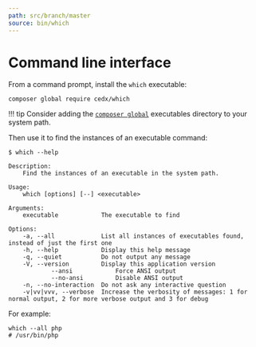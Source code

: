 ```yaml
---
path: src/branch/master
source: bin/which
---
```


# Command line interface
From a command prompt, install the `which` executable:

``` shell
composer global require cedx/which
```

!!! tip
	Consider adding the [`composer global`](https://getcomposer.org/doc/03-cli.md#global) executables directory to your system path.

Then use it to find the instances of an executable command:

``` shell
$ which --help

Description:
	Find the instances of an executable in the system path.

Usage:
	which [options] [--] <executable>

Arguments:
	executable            The executable to find

Options:
	-a, --all             List all instances of executables found, instead of just the first one
	-h, --help            Display this help message
	-q, --quiet           Do not output any message
	-V, --version         Display this application version
			--ansi            Force ANSI output
			--no-ansi         Disable ANSI output
	-n, --no-interaction  Do not ask any interactive question
	-v|vv|vvv, --verbose  Increase the verbosity of messages: 1 for normal output, 2 for more verbose output and 3 for debug
```

For example:

``` shell
which --all php
# /usr/bin/php
```
